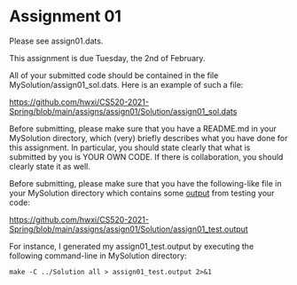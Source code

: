 # Assignment 01

Please see assign01.dats.

This assignment is due Tuesday, the 2nd of February.

All of your submitted code should be contained in the file
MySolution/assign01_sol.dats. Here is an example of such a file:

https://github.com/hwxi/CS520-2021-Spring/blob/main/assigns/assign01/Solution/assign01_sol.dats

Before submitting, please make sure that you have a README.md in
your MySolution directory, which (very) briefly describes what you
have done for this assignment. In particular, you should state clearly
that what is submitted by you is YOUR OWN CODE. If there is collaboration,
you should clearly state it as well.

Before submitting, please make sure that you have the
following-like file in your MySolution directory which contains
some [output](./Solution/assign01_test.output) from testing your code:

https://github.com/hwxi/CS520-2021-Spring/blob/main/assigns/assign01/Solution/assign01_test.output

For instance, I generated my assign01_test.output by executing the following
command-line in MySolution directory:

```
make -C ../Solution all > assign01_test.output 2>&1
```
